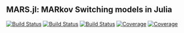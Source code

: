 ## MARS.jl: MARkov Switching models in Julia

[![Build Status](https://github.com/m-dadej/MARS.jl/actions/workflows/CI.yml/badge.svg?branch=main)](https://github.com/m-dadej/MARS.jl/actions/workflows/CI.yml?query=branch%3Amain)
[![Build Status](https://app.travis-ci.com/m-dadej/MARS.jl.svg?branch=main)](https://app.travis-ci.com/m-dadej/MARS.jl)
[![Build Status](https://ci.appveyor.com/api/projects/status/github/m-dadej/MARS.jl?svg=true)](https://ci.appveyor.com/project/m-dadej/MARS-jl)
[![Coverage](https://codecov.io/gh/m-dadej/MARS.jl/branch/main/graph/badge.svg)](https://codecov.io/gh/m-dadej/MARS.jl)
[![Coverage](https://coveralls.io/repos/github/m-dadej/MARS.jl/badge.svg?branch=main)](https://coveralls.io/github/m-dadej/MARS.jl?branch=main)
